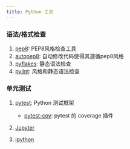 ```yaml
---
title: Python 工具
---
```


### 语法/格式检查

1. [pep8](https://github.com/PyCQA/pycodestyle): PEP8风格检查工具
2. [autopep8](https://github.com/hhatto/autopep8): 自动修改代码使得其遵循pep8风格
3. [pyflakes](https://github.com/PyCQA/pyflakes): 静态语法检查
4. [pylint](https://www.pylint.org/): 风格和静态语法检查

### 单元测试

1. [pytest](http://doc.pytest.org/): Python 测试框架
   - [pytest-cov](https://pytest-cov.readthedocs.io): pytest 的 coverage 插件

3. [Jupyter](http://jupyter.org/)
4. [ipython](https://ipython.org/)

